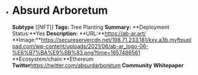 - # Absurd Arboretum
  **Subtype** [[NFT]]
  **Tags:** Tree Planting
  **Summary:**
  **Deployment Status:**Yes
  **Description:**
  **URL:**https://ab-ar.art/
  **Image:**https://secureservercdn.net/198.71.233.181/kxy.a3b.myftpupload.com/wp-content/uploads/2021/06/ab-ar_logo-06-%E6%B7%BA%E9%BB%83.png?time=1657486561
  **Ecosystem/chain:**Ethereum
  **Twitter**https://twitter.com/absurdarboretum
  **Community**
  **Whitepaper**